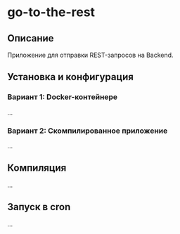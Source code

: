 # go-to-the-rest

## Описание

Приложение для отправки REST-запросов на Backend.

## Установка и конфигурация

### Вариант 1: Docker-контейнере

...

### Вариант 2: Скомпилированное приложение

...

## Компиляция

...

## Запуск в cron

...
